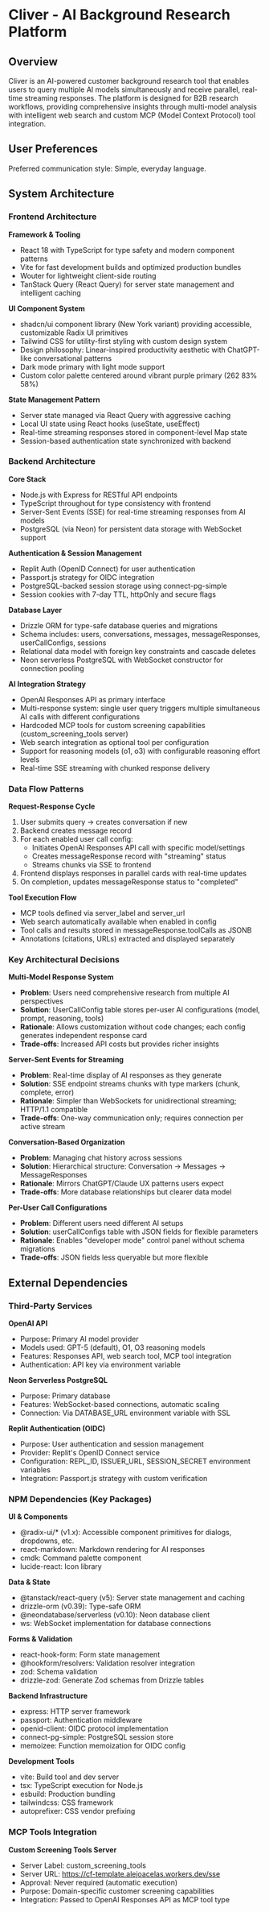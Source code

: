 # Cliver - AI Background Research Platform

## Overview

Cliver is an AI-powered customer background research tool that enables users to query multiple AI models simultaneously and receive parallel, real-time streaming responses. The platform is designed for B2B research workflows, providing comprehensive insights through multi-model analysis with intelligent web search and custom MCP (Model Context Protocol) tool integration.

## User Preferences

Preferred communication style: Simple, everyday language.

## System Architecture

### Frontend Architecture

**Framework & Tooling**
- React 18 with TypeScript for type safety and modern component patterns
- Vite for fast development builds and optimized production bundles
- Wouter for lightweight client-side routing
- TanStack Query (React Query) for server state management and intelligent caching

**UI Component System**
- shadcn/ui component library (New York variant) providing accessible, customizable Radix UI primitives
- Tailwind CSS for utility-first styling with custom design system
- Design philosophy: Linear-inspired productivity aesthetic with ChatGPT-like conversational patterns
- Dark mode primary with light mode support
- Custom color palette centered around vibrant purple primary (262 83% 58%)

**State Management Pattern**
- Server state managed via React Query with aggressive caching
- Local UI state using React hooks (useState, useEffect)
- Real-time streaming responses stored in component-level Map state
- Session-based authentication state synchronized with backend

### Backend Architecture

**Core Stack**
- Node.js with Express for RESTful API endpoints
- TypeScript throughout for type consistency with frontend
- Server-Sent Events (SSE) for real-time streaming responses from AI models
- PostgreSQL (via Neon) for persistent data storage with WebSocket support

**Authentication & Session Management**
- Replit Auth (OpenID Connect) for user authentication
- Passport.js strategy for OIDC integration
- PostgreSQL-backed session storage using connect-pg-simple
- Session cookies with 7-day TTL, httpOnly and secure flags

**Database Layer**
- Drizzle ORM for type-safe database queries and migrations
- Schema includes: users, conversations, messages, messageResponses, userCallConfigs, sessions
- Relational data model with foreign key constraints and cascade deletes
- Neon serverless PostgreSQL with WebSocket constructor for connection pooling

**AI Integration Strategy**
- OpenAI Responses API as primary interface
- Multi-response system: single user query triggers multiple simultaneous AI calls with different configurations
- Hardcoded MCP tools for custom screening capabilities (custom_screening_tools server)
- Web search integration as optional tool per configuration
- Support for reasoning models (o1, o3) with configurable reasoning effort levels
- Real-time SSE streaming with chunked response delivery

### Data Flow Patterns

**Request-Response Cycle**
1. User submits query → creates conversation if new
2. Backend creates message record
3. For each enabled user call config:
   - Initiates OpenAI Responses API call with specific model/settings
   - Creates messageResponse record with "streaming" status
   - Streams chunks via SSE to frontend
4. Frontend displays responses in parallel cards with real-time updates
5. On completion, updates messageResponse status to "completed"

**Tool Execution Flow**
- MCP tools defined via server_label and server_url
- Web search automatically available when enabled in config
- Tool calls and results stored in messageResponse.toolCalls as JSONB
- Annotations (citations, URLs) extracted and displayed separately

### Key Architectural Decisions

**Multi-Model Response System**
- **Problem**: Users need comprehensive research from multiple AI perspectives
- **Solution**: UserCallConfig table stores per-user AI configurations (model, prompt, reasoning, tools)
- **Rationale**: Allows customization without code changes; each config generates independent response card
- **Trade-offs**: Increased API costs but provides richer insights

**Server-Sent Events for Streaming**
- **Problem**: Real-time display of AI responses as they generate
- **Solution**: SSE endpoint streams chunks with type markers (chunk, complete, error)
- **Rationale**: Simpler than WebSockets for unidirectional streaming; HTTP/1.1 compatible
- **Trade-offs**: One-way communication only; requires connection per active stream

**Conversation-Based Organization**
- **Problem**: Managing chat history across sessions
- **Solution**: Hierarchical structure: Conversation → Messages → MessageResponses
- **Rationale**: Mirrors ChatGPT/Claude UX patterns users expect
- **Trade-offs**: More database relationships but clearer data model

**Per-User Call Configurations**
- **Problem**: Different users need different AI setups
- **Solution**: userCallConfigs table with JSON fields for flexible parameters
- **Rationale**: Enables "developer mode" control panel without schema migrations
- **Trade-offs**: JSON fields less queryable but more flexible

## External Dependencies

### Third-Party Services

**OpenAI API**
- Purpose: Primary AI model provider
- Models used: GPT-5 (default), O1, O3 reasoning models
- Features: Responses API, web search tool, MCP tool integration
- Authentication: API key via environment variable

**Neon Serverless PostgreSQL**
- Purpose: Primary database
- Features: WebSocket-based connections, automatic scaling
- Connection: Via DATABASE_URL environment variable with SSL

**Replit Authentication (OIDC)**
- Purpose: User authentication and session management
- Provider: Replit's OpenID Connect service
- Configuration: REPL_ID, ISSUER_URL, SESSION_SECRET environment variables
- Integration: Passport.js strategy with custom verification

### NPM Dependencies (Key Packages)

**UI & Components**
- @radix-ui/* (v1.x): Accessible component primitives for dialogs, dropdowns, etc.
- react-markdown: Markdown rendering for AI responses
- cmdk: Command palette component
- lucide-react: Icon library

**Data & State**
- @tanstack/react-query (v5): Server state management and caching
- drizzle-orm (v0.39): Type-safe ORM
- @neondatabase/serverless (v0.10): Neon database client
- ws: WebSocket implementation for database connections

**Forms & Validation**
- react-hook-form: Form state management
- @hookform/resolvers: Validation resolver integration
- zod: Schema validation
- drizzle-zod: Generate Zod schemas from Drizzle tables

**Backend Infrastructure**
- express: HTTP server framework
- passport: Authentication middleware
- openid-client: OIDC protocol implementation
- connect-pg-simple: PostgreSQL session store
- memoizee: Function memoization for OIDC config

**Development Tools**
- vite: Build tool and dev server
- tsx: TypeScript execution for Node.js
- esbuild: Production bundling
- tailwindcss: CSS framework
- autoprefixer: CSS vendor prefixing

### MCP Tools Integration

**Custom Screening Tools Server**
- Server Label: custom_screening_tools
- Server URL: https://cf-template.alejoacelas.workers.dev/sse
- Approval: Never required (automatic execution)
- Purpose: Domain-specific customer screening capabilities
- Integration: Passed to OpenAI Responses API as MCP tool type